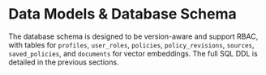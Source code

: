 # Data Models & Database Schema

The database schema is designed to be version-aware and support RBAC, with tables for `profiles`, `user_roles`, `policies`, `policy_revisions`, `sources`, `saved_policies`, and `documents` for vector embeddings. The full SQL DDL is detailed in the previous sections.
